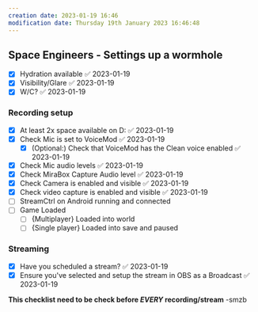 ```yaml
---
creation date: 2023-01-19 16:46
modification date: Thursday 19th January 2023 16:46:48
---
```


## Space Engineers - Settings up a wormhole
- [x] Hydration available ✅ 2023-01-19
- [x] Visibility/Glare ✅ 2023-01-19
- [x] W/C? ✅ 2023-01-19

### Recording setup
- [x] At least 2x space available on D: ✅ 2023-01-19
- [x] Check Mic is set to VoiceMod ✅ 2023-01-19
  - [x] (Optional:) Check that VoiceMod has the Clean voice enabled ✅ 2023-01-19
- [x] Check Mic audio levels ✅ 2023-01-19
- [x] Check MiraBox Capture Audio level ✅ 2023-01-19
- [x] Check Camera is enabled and visible ✅ 2023-01-19
- [x] Check video capture is enabled and visible ✅ 2023-01-19
- [ ] StreamCtrl on Android running and connected
- [ ] Game Loaded
  - [ ] {Multiplayer} Loaded into world
  - [ ] {Single player} Loaded into save and paused

### Streaming
- [x] Have you scheduled a stream? ✅ 2023-01-19
- [x] Ensure you've selected and setup the stream in OBS as a Broadcast ✅ 2023-01-19

**This checklist need to be check before *EVERY* recording/stream**
-smzb